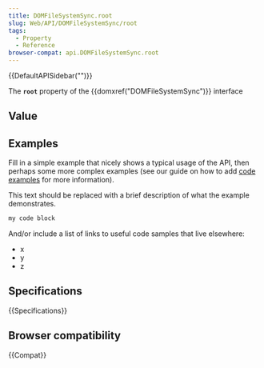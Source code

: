 ```yaml
---
title: DOMFileSystemSync.root
slug: Web/API/DOMFileSystemSync/root
tags:
  - Property
  - Reference
browser-compat: api.DOMFileSystemSync.root
---
```

{{DefaultAPISidebar("")}}

The **`root`** property of the {{domxref("DOMFileSystemSync")}} interface 

## Value



## Examples

Fill in a simple example that nicely shows a typical usage of the API, then perhaps some more complex examples (see our guide on how to add [code examples](/en-US/docs/MDN/Contribute/Structures/Code_examples) for more information).

This text should be replaced with a brief description of what the example demonstrates.

```js
my code block
```

And/or include a list of links to useful code samples that live elsewhere:

*   x
*   y
*   z

## Specifications

{{Specifications}}

## Browser compatibility

{{Compat}}


